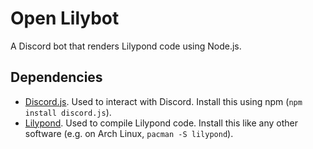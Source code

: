 # Open Lilybot

A Discord bot that renders Lilypond code using Node.js.

## Dependencies

* [Discord.js](https://www.npmjs.com/package/discord.js). Used to interact with Discord. Install this using npm (`npm install discord.js`).
* [Lilypond](https://lilypond.org/index.html). Used to compile Lilypond code. Install this like any other software (e.g. on Arch Linux, `pacman -S lilypond`).
